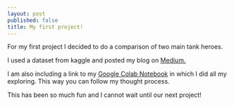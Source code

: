 ```yaml
---
layout: post
published: false
title: My first project!
---
```

For my first project I decided to do a comparison of two main tank heroes. 

I used a dataset from kaggle and posted my blog on [Medium.](https://medium.com/@jessicakimbril/tank-comparison-dva-vs-rein-4714aa45c605)

I am also including a link to my [Google Colab Notebook](https://colab.research.google.com/drive/1-0NTDfEO1FA0aURxgqRyN5N0oLkry59N) in which I did all my exploring. This way you can follow my thought process.

This has been so much fun and I cannot wait until our next project!